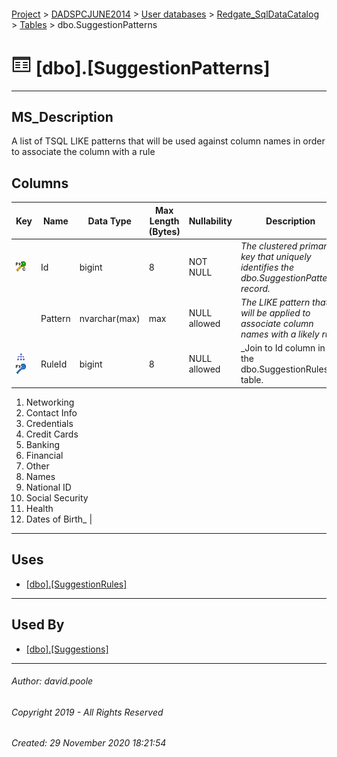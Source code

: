 #### 

[Project](../../../../readme.md) > [DADSPCJUNE2014](../../../readme.md) > [User databases](../../readme.md) > [Redgate_SqlDataCatalog](../readme.md) > [Tables](Tables.md) > dbo.SuggestionPatterns

# ![Tables](../../../../Images/Table32.png) [dbo].[SuggestionPatterns]

---

## <a name="#description"></a>MS_Description

A list of TSQL LIKE patterns that will be used against column names in order to associate the column with a rule

## <a name="#columns"></a>Columns

| Key | Name | Data Type | Max Length (Bytes) | Nullability | Description |
|---|---|---|---|---|---|
| [![Cluster Primary Key PK_SuggestionPatterns: Id](../../../../Images/pkcluster.png)](#indexes) | Id | bigint | 8 | NOT NULL | _The clustered primary key that uniquely identifies the dbo.SuggestionPatterns record._ |
|  | Pattern | nvarchar(max) | max | NULL allowed | _The LIKE pattern that will be applied to associate column names with a likely rule._ |
| [![Indexes IX_SuggestionPatterns_RuleId](../../../../Images/Index.png)](#indexes)[![Foreign Keys FK_SuggestionPatterns_SuggestionRules_RuleId: [dbo].[SuggestionRules].RuleId](../../../../Images/fk.png)](#foreignkeys) | RuleId | bigint | 8 | NULL allowed | _Join to Id column in the dbo.SuggestionRules table.
1. Networking
2. Contact Info
3. Credentials
4. Credit Cards
5. Banking
6. Financial
7. Other
8. Names
9. National ID
10. Social Security
11. Health
12. Dates of Birth_ |


---

## <a name="#uses"></a>Uses

* [[dbo].[SuggestionRules]](SuggestionRules.md)


---

## <a name="#usedby"></a>Used By

* [[dbo].[Suggestions]](Suggestions.md)


---

###### Author:  david.poole

###### Copyright 2019 - All Rights Reserved

###### Created: 29 November 2020 18:21:54

